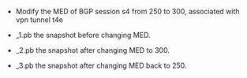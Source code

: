 * Modify the MED of BGP session s4 from 250 to 300, associated with vpn tunnel t4e

* _1.pb the snapshot before changing MED.

* _2.pb the snapshot after changing MED to 300.

* _3.pb the snapshot after changing MED back to 250.
